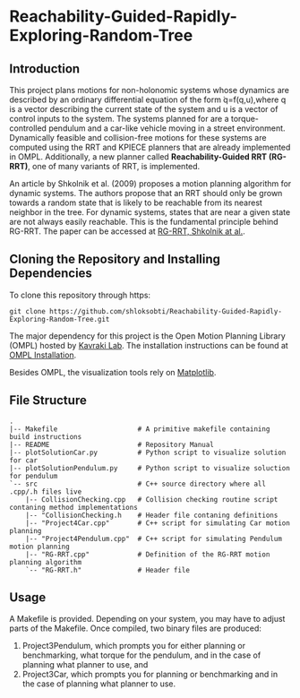 # Reachability-Guided-Rapidly-Exploring-Random-Tree

## Introduction
This project plans motions for non-holonomic systems whose dynamics are described by an ordinary differential equation of the form ̇q=f(q,u),where q is a vector describing the current state of the system and u is a vector of control inputs to the system.  The systems planned for are a torque-controlled pendulum and a car-like vehicle moving in a street environment. Dynamically feasible and collision-free motions for these systems are computed using the RRT and KPIECE planners that are already implemented in OMPL. Additionally, a new planner called **Reachability-Guided RRT (RG-RRT)**, one of many variants of RRT, is implemented.

An article by Shkolnik et al. (2009) proposes a motion planning algorithm for dynamic systems. The authors propose that an RRT should only be grown towards a random state that is likely to be reachable from its nearest neighbor in the tree.  For dynamic systems, states that are near a given state are not always easily reachable. This is the fundamental principle behind RG-RRT. The paper can be accessed at [RG-RRT, Shkolnik at al.](https://ieeexplore.ieee.org/document/5152874).

## Cloning the Repository and Installing Dependencies
To clone this repository through https:
```
git clone https://github.com/shloksobti/Reachability-Guided-Rapidly-Exploring-Random-Tree.git
```
The major dependency for this project is the Open Motion Planning Library (OMPL) hosted by [Kavraki Lab](http://www.kavrakilab.org/). The installation instructions can be found at [OMPL Installation](http://ompl.kavrakilab.org/installation.html).

Besides OMPL, the visualization tools rely on [Matplotlib](https://matplotlib.org/).

## File Structure
```
.
|-- Makefile                    # A primitive makefile containing build instructions
|-- README                      # Repository Manual
|-- plotSolutionCar.py          # Python script to visualize solution for car
|-- plotSolutionPendulum.py     # Python script to visualize soluction for pendulum
`-- src                         # C++ source directory where all .cpp/.h files live
    |-- CollisionChecking.cpp   # Collision checking routine script contaning method implementations
    |-- "CollisionChecking.h    # Header file contaning definitions 
    |-- "Project4Car.cpp"       # C++ script for simulating Car motion planning
    |-- "Project4Pendulum.cpp"  # C++ script for simulating Pendulum motion planning
    |-- "RG-RRT.cpp"            # Definition of the RG-RRT motion planning algorithm
    `-- "RG-RRT.h"              # Header file 

```
## Usage
A Makefile is provided. Depending on your system, you may have to
adjust parts of the Makefile. Once compiled, two binary files are produced:
 1. Project3Pendulum, which prompts you for either planning or benchmarking,
 what torque for the pendulum, and in the case of planning what planner to use,
 and
 2. Project3Car, which prompts you for planning or benchmarking and in the case
of planning what planner to use.

